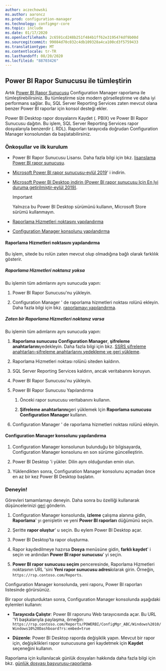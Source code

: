 ```yaml
---
author: aczechowski
ms.author: aaroncz
ms.prod: configuration-manager
ms.technology: configmgr-core
ms.topic: include
ms.date: 01/17/2020
ms.openlocfilehash: 2c6591cd248b251f484b1ff62e3195474df9b00d
ms.sourcegitcommit: 99084d70c032c4db109328a4ca100cd3f5759433
ms.translationtype: MT
ms.contentlocale: tr-TR
ms.lasthandoff: 08/20/2020
ms.locfileid: "88703426"
---
```

## <a name="integrate-with-power-bi-report-server"></a><a name="bkmk_powerbi"></a> Power BI Rapor Sunucusu ile tümleştirin

<!--3721603-->

Artık [Power BI Rapor Sunucusu](/power-bi/report-server/get-started) Configuration Manager raporlama ile tümleştirebilirsiniz. Bu tümleştirme size modern görselleştirme ve daha iyi performans sağlar. Bu, SQL Server Reporting Services zaten mevcut olana benzer Power BI raporlar için konsol desteği ekler.

Power BI Desktop rapor dosyalarını Kaydet (. PBIX) ve Power BI Rapor Sunucusu dağıtın. Bu işlem, SQL Server Reporting Services rapor dosyalarıyla benzerdir (. RDL). Raporları tarayıcıda doğrudan Configuration Manager konsolundan da başlatabilirsiniz.

### <a name="prerequisites-and-initial-setup"></a>Önkoşullar ve ilk kurulum

- Power BI Rapor Sunucusu Lisansı. Daha fazla bilgi için bkz. [lisanslama Power BI rapor sunucusu](/power-bi/report-server/get-started#licensing-power-bi-report-server).

- [Microsoft Power BI rapor sunucusu-eylül 2019](https://www.microsoft.com/download/details.aspx?id=57270)' i indirin.

- [Microsoft Power BI Desktop indirin (Power BI rapor sunucusu Için En Iyi duruma getirilmiştir-eylül 2019)](https://www.microsoft.com/download/details.aspx?id=57271).

    > [!IMPORTANT]
    > Yalnızca bu Power BI Desktop sürümünü kullanın, Microsoft Store sürümü kullanmayın.

- [Raporlama Hizmetleri noktasını yapılandırma](#bkmk_powerbi-rsp)

- [Configuration Manager konsolunu yapılandırma](#bkmk_powerbi-console)

#### <a name="configure-the-reporting-services-point"></a><a name="bkmk_powerbi-rsp"></a> Raporlama Hizmetleri noktasını yapılandırma

Bu işlem, sitede bu rolün zaten mevcut olup olmadığına bağlı olarak farklılık gösterir.

##### <a name="if-you-dont-have-a-reporting-services-point"></a>Raporlama Hizmetleri noktanız yoksa

Bu işlemin tüm adımlarını aynı sunucuda yapın:

1. Power BI Rapor Sunucusu'nu yükleyin.

2. Configuration Manager ' de raporlama hizmetleri noktası rolünü ekleyin. Daha fazla bilgi için bkz. [raporlamayı yapılandırma](../../../../servers/manage/configuring-reporting.md).

##### <a name="if-you-already-have-a-reporting-services-point"></a>Zaten bir Raporlama Hizmetleri noktanız varsa

Bu işlemin tüm adımlarını aynı sunucuda yapın:

1. **Raporlama sunucusu Configuration Manager**, **şifreleme anahtarlarını**yedekleyin. Daha fazla bilgi için bkz. [SSRS şifreleme anahtarları-şifreleme anahtarlarını yedekleme ve geri yükleme](/sql/reporting-services/install-windows/ssrs-encryption-keys-back-up-and-restore-encryption-keys).

1. Raporlama Hizmetleri noktası rolünü siteden kaldırın.

1. SQL Server Reporting Services kaldırın, ancak veritabanını koruyun.

1. Power BI Rapor Sunucusu'nu yükleyin.

1. Power BI Rapor Sunucusu Yapılandırma

    1. Önceki rapor sunucusu veritabanını kullanın.

    1. **Şifreleme anahtarlarını**geri yüklemek Için **Raporlama sunucusu Configuration Manager** kullanın.

1. Configuration Manager ' de raporlama hizmetleri noktası rolünü ekleyin.

#### <a name="configure-the-configuration-manager-console"></a><a name="bkmk_powerbi-console"></a> Configuration Manager konsolunu yapılandırma

1. Configuration Manager konsolunun bulunduğu bir bilgisayarda, Configuration Manager konsolunu en son sürüme güncelleştirin.

1. Power BI Desktop 'i yükler. Dilin aynı olduğundan emin olun.

1. Yüklendikten sonra, Configuration Manager konsolunu açmadan önce en az bir kez Power BI Desktop başlatın.

### <a name="try-it-out"></a>Deneyin!

Görevleri tamamlamayı deneyin. Daha sonra bu özelliği kullanarak düşüncelerinizi [geri](../../../../understand/find-help.md#product-feedback) gönderin.

1. Configuration Manager konsolunda, **izleme** çalışma alanına gidin, **Raporlama**' yı genişletin ve yeni **Power BI raporları** düğümünü seçin.

1. Şeritte **rapor oluştur**' u seçin. Bu eylem Power BI Desktop açar.

1. Power BI Desktop’ta rapor oluşturma.

1. Rapor kaydedilmeye hazırsa **Dosya** menüsüne gidin, **farklı kaydet**' i seçin ve ardından **Power BI rapor sunucusu**' yi seçin.

1. **Power BI rapor sunucusu seçim** penceresinde, Raporlama Hizmetleri noktasının URL 'sini **Yeni rapor sunucusu adresi**olarak girin. Örneğin, `https://rsp.contoso.com/Reports`.

Configuration Manager konsolunda, yeni raporu, Power BI raporları listesinde görürsünüz.

Bir rapor oluşturduktan sonra, Configuration Manager konsolunda aşağıdaki eylemleri kullanın:

- **Tarayıcıda Çalıştır**: Power BI raporunu Web tarayıcısında açar. Bu URL 'YI başkalarıyla paylaşma, örneğin: `https://rsp.contoso.com/Reports/POWERBI/ConfigMgr_ABC/Windows%2010/Windows10%20Dashboard?rs:embed=true`

- **Düzenle**: Power BI Desktop raporda değişiklik yapın. Mevcut bir rapor için, değişiklikleri rapor sunucusuna geri kaydetmek için **Kaydet** seçeneğini kullanın.

Raporlama için kullanılacak günlük dosyaları hakkında daha fazla bilgi için bkz. [günlük dosyası başvurusu-raporlama](../../../../plan-design/hierarchy/log-files.md#BKMK_ReportLog).